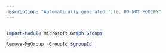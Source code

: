 ```yaml
---
description: "Automatically generated file. DO NOT MODIFY"
---
```


```powershell

Import-Module Microsoft.Graph.Groups

Remove-MgGroup -GroupId $groupId

```